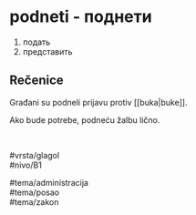 # podneti - поднети

1. подать  
2. представить  

## Rečenice

Građani su podneli prijavu protiv [[buka|buke]].  

Ako bude potrebe, podneću žalbu lično.

<br>

#vrsta/glagol  
#nivo/B1  

#tema/administracija  
#tema/posao  
#tema/zakon  
